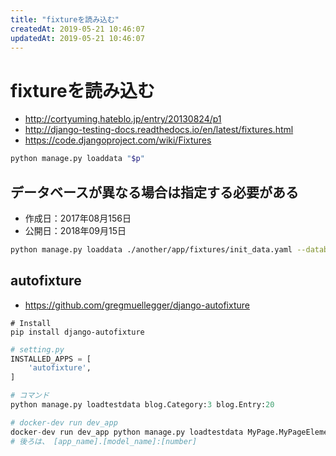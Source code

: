 ```yaml
---
title: "fixtureを読み込む"
createdAt: 2019-05-21 10:46:07
updatedAt: 2019-05-21 10:46:07
---
```


# fixtureを読み込む

- http://cortyuming.hateblo.jp/entry/20130824/p1
- http://django-testing-docs.readthedocs.io/en/latest/fixtures.html
- https://code.djangoproject.com/wiki/Fixtures

```bash
python manage.py loaddata "$p"
```

## データベースが異なる場合は指定する必要がある

* 作成日：2017年08月156日
* 公開日：2018年09月15日

```bash
python manage.py loaddata ./another/app/fixtures/init_data.yaml --database target_db
```


## autofixture

- <https://github.com/gregmuellegger/django-autofixture>

```
# Install
pip install django-autofixture
```

```python
# setting.py
INSTALLED_APPS = [
    'autofixture',
]

# コマンド
python manage.py loadtestdata blog.Category:3 blog.Entry:20

# docker-dev run dev_app
docker-dev run dev_app python manage.py loadtestdata MyPage.MyPageElement:30 
# 後ろは、 [app_name].[model_name]:[number]
```